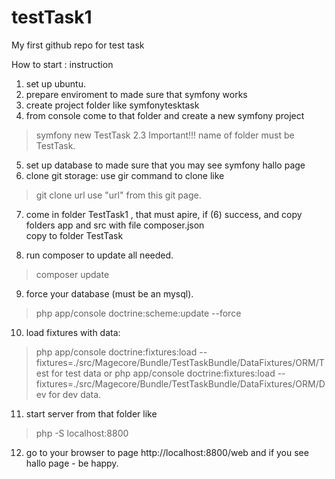 # testTask1
My first github repo for test task

How to start : instruction

1) set up ubuntu.
2) prepare enviroment to made sure that symfony works
3) create project folder like symfonytesktask
4) from console come to that folder and create a new symfony project
>symfony new TestTask 2.3
Important!!! name of folder must be TestTask.
5) set up database to made sure that you may see symfony hallo page
6) clone git storage:
  use gir command to clone like 
  >git clone url
  use "url" from this git page.
7) come in folder TestTask1 , that must apire, if (6) success, and copy folders app and src with file composer.json  
copy to folder TestTask

8) run composer to update all needed.
>composer update
9) force your database (must be an mysql).
> php app/console doctrine:scheme:update --force
10) load fixtures with data:
> php app/console doctrine:fixtures:load --fixtures=./src/Magecore/Bundle/TestTaskBundle/DataFixtures/ORM/Test
for test data or 
> php app/console doctrine:fixtures:load --fixtures=./src/Magecore/Bundle/TestTaskBundle/DataFixtures/ORM/Dev
for dev data.


11) start server from that folder like 
> php -S localhost:8800
12) go to your browser to page http://localhost:8800/web and if you see hallo page - be happy.
